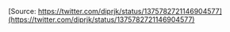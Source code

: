 [Source: https://twitter.com/diprjk/status/1375782721146904577](https://twitter.com/diprjk/status/1375782721146904577)